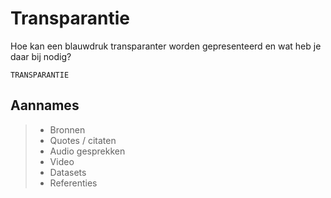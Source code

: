 # Transparantie

Hoe kan een blauwdruk transparanter worden gepresenteerd en wat heb je daar bij nodig?

`TRANSPARANTIE`


## Aannames

> * Bronnen
> * Quotes / citaten
> * Audio gesprekken
> * Video
> * Datasets
> * Referenties

<!-- ## Wanneer is iets bewijswaardig?

\(D.J, 2016, p.1\) -->


